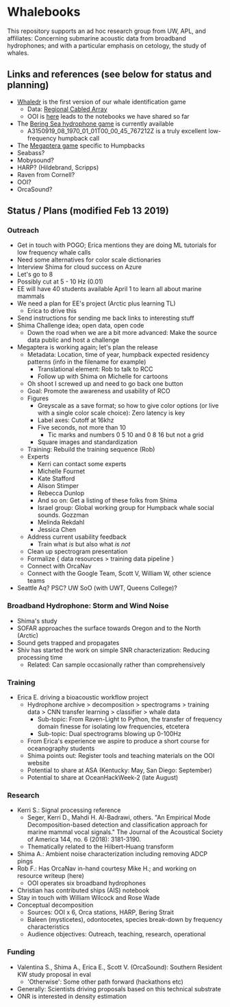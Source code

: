 # Whalebooks


This repository supports an ad hoc research group from UW, APL, and affiliates: Concerning submarine acoustic
data from broadband hydrophones; and with a particular emphasis on cetology, the study of whales. 


## Links and references (see below for status and planning)

* [Whaledr](https://whale-dr.firebaseapp.com/#/play) is the first version of our whale identification game
  * Data: [Regional Cabled Array](https://interactiveoceans.washington.edu/story/The_Regional_Cabled_Array)
  * OOI is [here](oceanobservatories.org/communit-tools) leads to the notebooks we have shared so far
* The [Bering Sea hydrophone game](http://arcticwhaledr.swipesforscience.org) is currently available
  * A3150919_08_1970_01_01T00_00_45_767212Z is a truly excellent low-frequency humpback call
* The [Megaptera game](http://megaptera.swipesforscience.org/#/) specific to Humpbacks
* Seabass? 
* Mobysound?
* HARP? (Hildebrand, Scripps)
* Raven from Cornell?
* OOI?
* OrcaSound?

## Status / Plans (modified Feb 13 2019)

### Outreach

- Get in touch with POGO; Erica mentions they are doing ML tutorials for low frequency whale calls
- Need some alternatives for color scale dictionaries
- Interview Shima for cloud success on Azure
- Let's go to 8
- Possibly cut at 5 - 10 Hz (0.01) 
- EE will have 40 students available April 1 to learn all about marine mammals
- We need a plan for EE's project (Arctic plus learning TL)
  - Erica to drive this
- Send instructions for sending me back links to interesting stuff
- Shima Challenge idea; open data, open code
  - Down the road when we are a bit more advanced: Make the source data public and host a challenge
- Megaptera is working again; let's  plan the release
  - Metadata: Location, time of year, humpback expected residency patterns (info in the filename for example)
    - Translational element: Rob to talk to RCC
    - Follow up with Shima on Michelle for cartoons
  - Oh shoot I screwed up and need to go back one button
  - Goal: Promote the awareness and usability of RCO
  - Figures
    - Greyscale as a save format; so how to give color options (or live with a single color scale choice): Zero latency is key
    - Label axes: Cutoff at 16khz
    - Five seconds, not more than 10
      - Tic marks and numbers 0 5 10 and 0 8 16 but not a grid
    - Square images and standardization
  - Training: Rebuild the training sequence (Rob)
  - Experts
    - Kerri can contact some experts
    - Michelle Fournet
    - Kate Stafford
    - Alison Stimper
    - Rebecca Dunlop
    - And so on: Get a listing of these folks from Shima
    - Israel group: Global working group for Humpback whale social sounds. Gozzman
    - Melinda Rekdahl
    - Jessica Chen
  - Address current usability feedback 
    - Train what *is* but also what *is not*
  - Clean up spectrogram presentation
  - Formalize { data resources > training data pipeline } 
  - Connect with OrcaNav
  - Connect with the Google Team, Scott V, William W, other science teams
- Seattle Aq? PSC? UW SoO (with UWT, Queens College)? 


### Broadband Hydrophone: Storm and Wind Noise
- Shima's study
- SOFAR approaches the surface towards Oregon and to the North (Arctic)
- Sound gets trapped and propagates
- Shiv has started the work on simple SNR characterization: Reducing processing time
  - Related: Can sample occasionally rather than comprehensively




### Training

- Erica E. driving a bioacoustic workflow project
  - Hydrophone archive > decomposition > spectrograms > training data > CNN transfer learning > classifier > whale data
    - Sub-topic: From Raven-Light to Python, the transfer of frequency domain finesse for isolating low frequencies, etcetera
    - Sub-topic: Dual spectrograms blowing up 0-100Hz
  - From Erica's experience we aspire to produce a short course for oceanography students
  - Shima points out: Register tools and teaching materials on the OOI website
  - Potential to share at ASA (Kentucky: May, San Diego: September)  
  - Potential to share at OceanHackWeek-2 (late August)

### Research

- Kerri S.: Signal processing reference
  - Seger, Kerri D., Mahdi H. Al-Badrawi, others. "An Empirical Mode Decomposition-based detection and classification approach for marine mammal vocal signals." The Journal of the Acoustical Society of America 144, no. 6 (2018): 3181-3190.
  - Thematically related to the Hilbert-Huang transform
- Shima A.: Ambient noise characterization including removing ADCP pings  
- Rob F.: Has OrcaNav in-hand courtesy Mike H.; and working on resource writeup (here)
  - OOI operates six broadband hydrophones
- Christian has contributed ships (AIS) notebook
- Stay in touch with William Wilcock and Rose Wade
- Conceptual decomposition
  - Sources: OOI x 6, Orca stations, HARP, Bering Strait
  - Baleen (mysticetes), odontocetes, species break-down by frequency characteristics
  - Audience objectives: Outreach, teaching, research, operational


### Funding
* Valentina S., Shima A., Erica E., Scott V. (OrcaSound): Southern Resident KW study proposal in eval
  * 'Otherwise': Some other path forward (hackathons etc)
* Generally: Scientists driving proposals based on this technical substrate
* ONR is interested in density estimation

